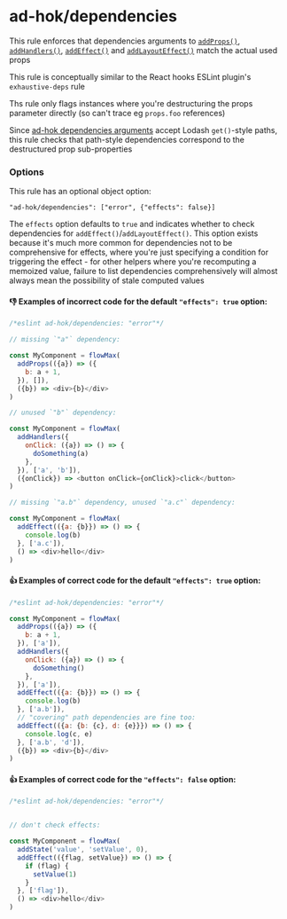 # ad-hok/dependencies

This rule enforces that dependencies arguments to [`addProps()`](https://github.com/helixbass/ad-hok#addprops),
[`addHandlers()`](https://github.com/helixbass/ad-hok#addhandlers),
[`addEffect()`](https://github.com/helixbass/ad-hok#addeffect) and [`addLayoutEffect()`](https://github.com/helixbass/ad-hok#addlayouteffect)
match the actual used props

This rule is conceptually similar to the React hooks ESLint plugin's `exhaustive-deps` rule

Ths rule only flags instances where you're destructuring the props parameter directly (so can't trace eg `props.foo` references)

Since [ad-hok dependencies arguments](https://github.com/helixbass/ad-hok#dependencies-arguments) accept Lodash `get()`-style paths, this rule
checks that path-style dependencies correspond to the destructured prop sub-properties


### Options

This rule has an optional object option:
```
"ad-hok/dependencies": ["error", {"effects": false}]
```
The `effects` option defaults to `true` and indicates whether to check dependencies for `addEffect()`/`addLayoutEffect()`.
This option exists because it's much more common for dependencies not to be comprehensive for effects, where you're just
specifying a condition for triggering the effect - for other helpers where you're recomputing a memoized value, failure
to list dependencies comprehensively will almost always mean the possibility of stale computed values

#### :-1: Examples of incorrect code for the default `"effects": true` option:
```js
/*eslint ad-hok/dependencies: "error"*/

// missing `"a"` dependency:

const MyComponent = flowMax(
  addProps(({a}) => ({
    b: a + 1,
  }), []),
  ({b}) => <div>{b}</div>
)

// unused `"b"` dependency:

const MyComponent = flowMax(
  addHandlers({
    onClick: ({a}) => () => {
      doSomething(a)
    },
  }), ['a', 'b']),
  ({onClick}) => <button onClick={onClick}>click</button>
)

// missing `"a.b"` dependency, unused `"a.c"` dependency:

const MyComponent = flowMax(
  addEffect(({a: {b}}) => () => {
    console.log(b)
  }, ['a.c']),
  () => <div>hello</div>
)

```

#### :+1: Examples of correct code for the default `"effects": true` option:
```js
/*eslint ad-hok/dependencies: "error"*/

const MyComponent = flowMax(
  addProps(({a}) => ({
    b: a + 1,
  }), ['a']),
  addHandlers({
    onClick: ({a}) => () => {
      doSomething()
    },
  }), ['a']),
  addEffect(({a: {b}}) => () => {
    console.log(b)
  }, ['a.b']),
  // "covering" path dependencies are fine too:
  addEffect(({a: {b: {c}, d: {e}}}) => () => {
    console.log(c, e)
  }, ['a.b', 'd']),
  ({b}) => <div>{b}</div>
)
```


#### :+1: Examples of correct code for the `"effects": false` option:
```js
/*eslint ad-hok/dependencies: "error"*/


// don't check effects:

const MyComponent = flowMax(
  addState('value', 'setValue', 0),
  addEffect(({flag, setValue}) => () => {
    if (flag) {
      setValue(1)
    }
  }, ['flag']),
  () => <div>hello</div>
)
```
